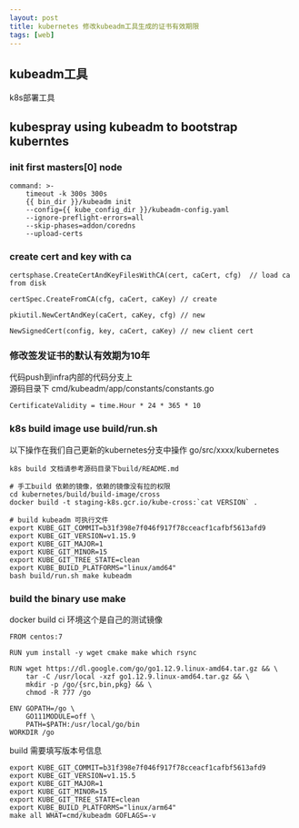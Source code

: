 ```yaml
---
layout: post
title: kubernetes 修改kubeadm工具生成的证书有效期限
tags: [web]
---
```


## kubeadm工具
k8s部署工具

## kubespray using kubeadm to bootstrap  kuberntes

### init first masters[0] node
```
command: >-
    timeout -k 300s 300s
    {{ bin_dir }}/kubeadm init
    --config={{ kube_config_dir }}/kubeadm-config.yaml
    --ignore-preflight-errors=all
    --skip-phases=addon/coredns
    --upload-certs
```

### create cert and key with ca
```
certsphase.CreateCertAndKeyFilesWithCA(cert, caCert, cfg)  // load ca from disk

certSpec.CreateFromCA(cfg, caCert, caKey) // create

pkiutil.NewCertAndKey(caCert, caKey, cfg) // new 

NewSignedCert(config, key, caCert, caKey) // new client cert

```
### 修改签发证书的默认有效期为10年
代码push到infra内部的代码分支上  
源码目录下  cmd/kubeadm/app/constants/constants.go
```
CertificateValidity = time.Hour * 24 * 365 * 10
```
### k8s build image use  build/run.sh 
以下操作在我们自己更新的kubernetes分支中操作
go/src/xxxx/kubernetes
```
k8s build 文档请参考源码目录下build/README.md
```

```
# 手工build 依赖的镜像，依赖的镜像没有拉的权限
cd kubernetes/build/build-image/cross
docker build -t staging-k8s.gcr.io/kube-cross:`cat VERSION` .
```

```
# build kubeadm 可执行文件
export KUBE_GIT_COMMIT=b31f398e7f046f917f78cceacf1cafbf5613afd9
export KUBE_GIT_VERSION=v1.15.9
export KUBE_GIT_MAJOR=1
export KUBE_GIT_MINOR=15
export KUBE_GIT_TREE_STATE=clean
export KUBE_BUILD_PLATFORMS="linux/amd64"
bash build/run.sh make kubeadm
```



### build the binary use make 
docker build ci 环境这个是自己的测试镜像
```
FROM centos:7

RUN yum install -y wget cmake make which rsync

RUN wget https://dl.google.com/go/go1.12.9.linux-amd64.tar.gz && \
    tar -C /usr/local -xzf go1.12.9.linux-amd64.tar.gz && \
    mkdir -p /go/{src,bin,pkg} && \
    chmod -R 777 /go

ENV GOPATH=/go \
    GO111MODULE=off \
    PATH=$PATH:/usr/local/go/bin
WORKDIR /go
```

build 需要填写版本号信息
```
export KUBE_GIT_COMMIT=b31f398e7f046f917f78cceacf1cafbf5613afd9
export KUBE_GIT_VERSION=v1.15.5
export KUBE_GIT_MAJOR=1
export KUBE_GIT_MINOR=15
export KUBE_GIT_TREE_STATE=clean
export KUBE_BUILD_PLATFORMS="linux/arm64"
make all WHAT=cmd/kubeadm GOFLAGS=-v
```




